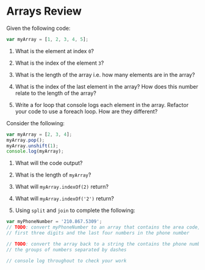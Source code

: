 # Arrays Review

Given the following code:

```js
var myArray = [1, 2, 3, 4, 5];
```

1. What is the element at index `0`?

1. What is the index of the element `3`?

1. What is the length of the array i.e. how many elements are in the array?

1. What is the index of the last element in the array? How does this number relate to the length of the array?

1. Write a for loop that console logs each element in the array. Refactor your code to use a foreach loop. How are they different?

Consider the following:

```js
var myArray = [2, 3, 4];
myArray.pop();
myArray.unshift(1);
console.log(myArray);
```

1. What will the code output?

1. What is the length of `myArray`?

1. What will `myArray.indexOf(2)` return?

1. What will `myArray.indexOf('2')` return?

1. Using `split` and `join` to complete the following:

```js
var myPhoneNumber = '210.867.5309';
// TODO: convert myPhoneNumber to an array that contains the area code, the
// first three digits and the last four numbers in the phone number

// TODO: convert the array back to a string the contains the phone number with
// the groups of numbers separated by dashes

// console log throughout to check your work
```